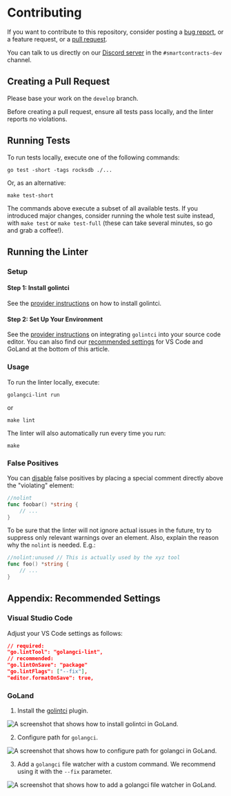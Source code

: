 # Contributing

If you want to contribute to this repository, consider posting a [bug report](https://github.com/iotaledger/wasp/issues/new-issue), or a feature request, or a [pull request](https://github.com/iotaledger/wasp/pulls/).

You can talk to us directly on our [Discord server](https://discord.iota.org/) in the `#smartcontracts-dev` channel.

## Creating a Pull Request

Please base your work on the `develop` branch.

Before creating a pull request, ensure all tests pass locally, and the linter reports no violations.

## Running Tests

To run tests locally, execute one of the following commands:

```shell
go test -short -tags rocksdb ./...
```

Or, as an alternative:

```shell
make test-short
```

The commands above execute a subset of all available tests. If you introduced major changes, consider running the whole test suite instead, with `make test` or `make test-full` (these can take several minutes, so go and grab a coffee!).

## Running the Linter

### Setup

#### Step 1: Install golintci

See the [provider instructions](https://golangci-lint.run/usage/install/#local-installation) on how to install golintci.

#### Step 2: Set Up Your Environment

See the [provider instructions](https://golangci-lint.run/usage/integrations/#editor-integration) on integrating `golintci` into your source code editor. You can also find our [recommended settings](#appendix-recommended-settings) for VS Code and GoLand at the bottom of this article.

### Usage

To run the linter locally, execute:

```shell
golangci-lint run
```

or

```shell
make lint
```

The linter will also automatically run every time you run:

```shell
make
```

### False Positives

You can [disable](https://golangci-lint.run/usage/false-positives/) false positives by placing a special comment directly above the "violating" element:

```go
//nolint
func foobar() *string {
    // ...
}
```

To be sure that the linter will not ignore actual issues in the future, try to suppress only relevant warnings over an element. Also, explain the reason why the `nolint` is needed. E.g.:

```go
//nolint:unused // This is actually used by the xyz tool
func foo() *string {
    // ...
}
```

## Appendix: Recommended Settings

### Visual Studio Code

Adjust your VS Code settings as follows:

```json
// required:
"go.lintTool": "golangci-lint",
// recommended:
"go.lintOnSave": "package"
"go.lintFlags": ["--fix"],
"editor.formatOnSave": true,
```

### GoLand

1. Install the [golintci](https://plugins.jetbrains.com/plugin/12496-go-linter) plugin.

![A screenshot that shows how to install golintci in GoLand.](/documentation/contributing/golintci-goland-1.png "Click to see the full-sized image.")

2. Configure path for `golangci`.

![A screenshot that shows how to configure path for golangci in GoLand.](/documentation/contributing/golintci-goland-2.png "Click to see the full-sized image.")

3. Add a `golangci` file watcher with a custom command. We recommend using it with the `--fix` parameter.

![A screenshot that shows how to add a golangci file watcher in GoLand.](/documentation/contributing/golintci-goland-3.png "Click to see the full-sized image.")

